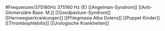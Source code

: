 #Frequenzen/375160Hz
375160 Hz (E)
[[Angelman-Syndrom]]
[[Anti-Glomeruläre Base. M.]]
[[Goodpasture-Syndrom]]
[[Harnwegserkrankungen]]
[[Phlegmasia Alba Dolens]]
[[Puppet Kinder]]
[[Thrombophlebitis]]
[[Urologische Krankheiten]]